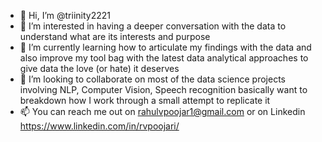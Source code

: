 - 👋 Hi, I’m @triinity2221
- 👀 I’m interested in having a deeper conversation with the data to understand what are its interests and purpose
- 🌱 I’m currently learning how to articulate my findings with the data and also improve my tool bag with the latest data analytical approaches to give data the love (or hate) it deserves
- 💞️ I’m looking to collaborate on most of the data science projects involving NLP, Computer Vision, Speech recognition basically want to breakdown how I work through a small attempt to replicate it
- 📫 You can reach me out on rahulvpoojar1@gmail.com or on Linkedin https://www.linkedin.com/in/rvpoojari/

<!---
triinity2221/triinity2221 is a ✨ special ✨ repository because its `README.md` (this file) appears on your GitHub profile.
You can click the Preview link to take a look at your changes.
--->

